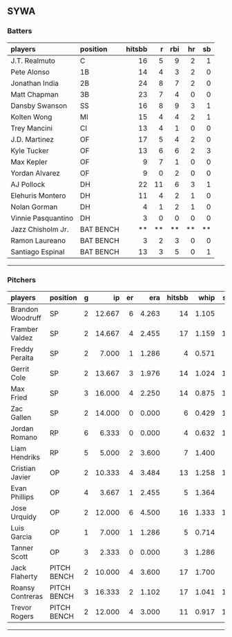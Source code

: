 ## SYWA

### Batters

 
|players            |position  | hitsbb|  r| rbi| hr| sb| 
|:------------------|:---------|------:|--:|---:|--:|--:| 
|J.T. Realmuto      |C         |     16|  5|   9|  2|  1| 
|Pete Alonso        |1B        |     14|  4|   3|  2|  0| 
|Jonathan India     |2B        |     24|  8|   7|  2|  0| 
|Matt Chapman       |3B        |     23|  7|   4|  0|  0| 
|Dansby Swanson     |SS        |     16|  8|   9|  3|  1| 
|Kolten Wong        |MI        |     15|  4|   4|  2|  1| 
|Trey Mancini       |CI        |     13|  4|   1|  0|  0| 
|J.D. Martinez      |OF        |     17|  5|   4|  2|  0| 
|Kyle Tucker        |OF        |     13|  6|   6|  2|  3| 
|Max Kepler         |OF        |      9|  7|   1|  0|  0| 
|Yordan Alvarez     |OF        |      9|  0|   2|  0|  0| 
|AJ Pollock         |DH        |     22| 11|   6|  3|  1| 
|Elehuris Montero   |DH        |     11|  4|   2|  1|  0| 
|Nolan Gorman       |DH        |      4|  1|   2|  1|  0| 
|Vinnie Pasquantino |DH        |      3|  0|   0|  0|  0| 
|Jazz Chisholm Jr.  |BAT BENCH |     **| **|  **| **| **| 
|Ramon Laureano     |BAT BENCH |      3|  2|   3|  0|  0| 
|Santiago Espinal   |BAT BENCH |     13|  3|   5|  0|  1| 


* * *

### Pitchers

 
|players          |position    |  g|     ip| er|   era| hitsbb|  whip| so|  w| sv| 
|:----------------|:-----------|--:|------:|--:|-----:|------:|-----:|--:|--:|--:| 
|Brandon Woodruff |SP          |  2| 12.667|  6| 4.263|     14| 1.105|  9|  0|  0| 
|Framber Valdez   |SP          |  2| 14.667|  4| 2.455|     17| 1.159| 19|  1|  0| 
|Freddy Peralta   |SP          |  2|  7.000|  1| 1.286|      4| 0.571|  6|  0|  0| 
|Gerrit Cole      |SP          |  2| 13.667|  3| 1.976|     14| 1.024| 18|  1|  0| 
|Max Fried        |SP          |  3| 16.000|  4| 2.250|     14| 0.875| 15|  1|  0| 
|Zac Gallen       |SP          |  2| 14.000|  0| 0.000|      6| 0.429| 14|  2|  0| 
|Jordan Romano    |RP          |  6|  6.333|  0| 0.000|      4| 0.632| 10|  0|  5| 
|Liam Hendriks    |RP          |  5|  5.000|  2| 3.600|      7| 1.400|  7|  1|  4| 
|Cristian Javier  |OP          |  2| 10.333|  4| 3.484|     13| 1.258| 15|  1|  0| 
|Evan Phillips    |OP          |  4|  3.667|  1| 2.455|      5| 1.364|  3|  1|  0| 
|Jose Urquidy     |OP          |  2| 12.000|  6| 4.500|     16| 1.333| 12|  1|  0| 
|Luis Garcia      |OP          |  1|  7.000|  1| 1.286|      5| 0.714|  7|  0|  0| 
|Tanner Scott     |OP          |  3|  2.333|  0| 0.000|      3| 1.286|  5|  0|  0| 
|Jack Flaherty    |PITCH BENCH |  2| 10.000|  4| 3.600|     17| 1.700|  6|  0|  0| 
|Roansy Contreras |PITCH BENCH |  3| 16.333|  2| 1.102|     17| 1.041| 13|  2|  0| 
|Trevor Rogers    |PITCH BENCH |  2| 12.000|  4| 3.000|     11| 0.917| 13|  0|  0| 


* * *


